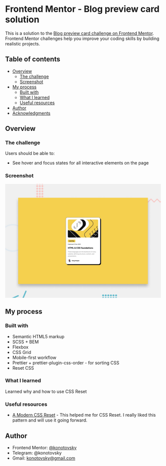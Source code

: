 # Frontend Mentor - Blog preview card solution

This is a solution to the [Blog preview card challenge on Frontend Mentor](https://www.frontendmentor.io/challenges/blog-preview-card-ckPaj01IcS). Frontend Mentor challenges help you improve your coding skills by building realistic projects.

## Table of contents

- [Overview](#overview)
  - [The challenge](#the-challenge)
  - [Screenshot](#screenshot)
- [My process](#my-process)
  - [Built with](#built-with)
  - [What I learned](#what-i-learned)
  - [Useful resources](#useful-resources)
- [Author](#author)
- [Acknowledgments](#acknowledgments)

## Overview

### The challenge

Users should be able to:

- See hover and focus states for all interactive elements on the page

### Screenshot

![](./preview.jpg)

## My process

### Built with

- Semantic HTML5 markup
- SCSS + BEM
- Flexbox
- CSS Grid
- Mobile-first workflow
- Prettier + prettier-plugin-css-order - for sorting CSS
- Reset CSS

### What I learned

Learned why and how to use CSS Reset

### Useful resources

- [A Modern CSS Reset](https://www.joshwcomeau.com/css/custom-css-reset/) - This helped me for CSS Reset. I really liked this pattern and will use it going forward.

## Author

- Frontend Mentor: [@konotovsky](https://www.frontendmentor.io/profile/konotovsky)
- Telegram: @konotovsky
- Gmail: konotovsky@gmail.com
